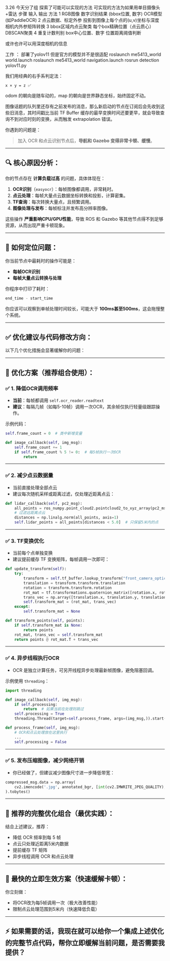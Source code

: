 3.26 今天分了组 探索了可能可以实现的方法
可实现的方法为如果用单目摄像头+雷达 
步骤	输入	输出	方法
1	RGB图像	数字识别结果 (bbox位置, 数字)	OCR模型 (如PaddleOCR)
2	点云数据、标定外参	投影到图像上每个点的(u,v)坐标与深度	相机内外参矩阵转换
3	bbox区域内点云聚类	每个box精确位置（点云质心）	DBSCAN聚类
4	重复计数判别	box中心位置、数字	位置距离阈值判断

或许也许可以用深度相机的信息

工作 ： 部署了yolov11 但是官方的模型并不是很适配
roslaunch me5413_world world.launch
roslaunch me5413_world navigation.launch
rosrun detection yolov11.py 


我们用经典的右手系判定法：

    x × y = z ✅

odom 的朝向是随车动的，map 的朝向是世界静态坐标，始终固定不动。


图像话题的队列里还存有之前发布的消息，那么新启动的节点在订阅后会先收到这些旧消息，其时间戳比当前 TF Buffer 缓存的最早变换时间还要更早，就会导致查询不到对应时刻的变换，从而触发 extrapolation 错误。

你遇到的问题是：

> 加入 OCR 和点云识别节点后，**导航和 Gazebo 变得非常卡顿、缓慢**。

---

## 🔍 核心原因分析：

你的节点存在 **计算负载过高** 的问题，具体体现在：

1. **OCR识别**（`easyocr`）：每帧图像都调用，非常耗时。
2. **点云处理**：每帧大量点云数据坐标转换和投影，计算密集。
3. **TF查询**：每次转换大量点，且频繁调用。
4. **图像处理与发布**：每帧标注并发布高分辨率图像。

这些操作 **严重影响CPU/GPU性能**，导致 ROS 和 Gazebo 等其他节点得不到足够资源，从而出现严重卡顿现象。

---

## 🚩 如何定位问题：

你当前节点中最耗时的操作可能是：

- **每帧OCR识别**  
- **每帧大量点云转换与处理**

你程序中打印了耗时：

```python
end_time - start_time
```

你应该可以观察到单帧处理时间较长，可能大于 **100ms甚至500ms**，这会拖慢整个系统。

---

## ✅ 优化建议与代码修改方向：

以下几个优化措施会显著缓解你的问题：

---

## 🚀 优化方案（推荐组合使用）：

### ✅ 1. **降低OCR调用频率**
- **当前**：每帧都调用 `self.ocr_reader.readtext`
- **建议**：每隔几帧（如每5-10帧）调用一次OCR，其余帧仅执行轻量级跟踪操作。

示例代码：

```python
self.frame_count = 0  # 类中新增变量

def image_callback(self, img_msg):
    self.frame_count += 1
    if self.frame_count % 5 != 0:  # 每5帧执行一次OCR
        return
```

---

### ✅ 2. **减少点云数据量**
- 当前直接处理全部点云
- 建议每次随机采样或距离过滤，仅处理近距离点云：

```python
def lidar_callback(self, pc2_msg):
    all_points = ros_numpy.point_cloud2.pointcloud2_to_xyz_array(pc2_msg, remove_nans=True)
    # 过滤远距离点云
    distances = np.linalg.norm(all_points, axis=1)
    self.lidar_points = all_points[distances < 5.0]  # 只保留5米内的点
```

---

### ✅ 3. **TF变换优化**
- 当前每个点单独变换
- 建议提前缓存 TF 变换矩阵，每帧调用一次即可：

```python
def update_transform(self):
    try:
        transform = self.tf_buffer.lookup_transform("front_camera_optical", "velodyne", rospy.Time(0), rospy.Duration(1.0))
        translation = transform.transform.translation
        rotation = transform.transform.rotation
        rot_mat = tf.transformations.quaternion_matrix([rotation.x, rotation.y, rotation.z, rotation.w])[:3, :3]
        trans_vec = np.array([translation.x, translation.y, translation.z])
        self.transform_mat = (rot_mat, trans_vec)
    except:
        self.transform_mat = None

def transform_points(self, points):
    if self.transform_mat is None:
        return points
    rot_mat, trans_vec = self.transform_mat
    return points @ rot_mat.T + trans_vec
```

---

### ✅ 4. **异步线程执行OCR**
- OCR 是独立计算任务，可另开线程异步处理最新帧图像，避免阻塞回调。

示例使用 `threading`：

```python
import threading

def image_callback(self, img_msg):
    if self.processing:
        return  # 如果当前在处理则跳过
    self.processing = True
    threading.Thread(target=self.process_frame, args=(img_msg,)).start()

def process_frame(self, img_msg):
    # OCR和点云处理放在这里执行
    ...
    self.processing = False
```

---

### ✅ 5. **发布压缩图像，减少网络开销**
- 你已经做了，但建议减少图像尺寸进一步降低带宽：

```python
compressed_msg.data = np.array(
    cv2.imencode('.jpg', annotated_bgr, [int(cv2.IMWRITE_JPEG_QUALITY), 30])[1]  # 质量降低到30
).tobytes()
```

---

## 🚩 **推荐的完整优化组合（最优实践）**：

结合上述建议，推荐：

- 降低 OCR 频率到每 5 帧
- 点云只处理近距离5米内数据
- 提前缓存 TF 矩阵
- 异步线程调用 OCR 和点云处理

---

## 🚨 最快的立即生效方案（快速缓解卡顿）：

你立刻做：

- 将OCR改为每5帧调用一次（极大改善性能）
- 限制点云处理范围到5米内（快速降低负载）

---

## ⚡️ 如果需要的话，我现在就可以给你一个集成上述优化的完整节点代码，帮你立即缓解当前问题，是否需要我提供？